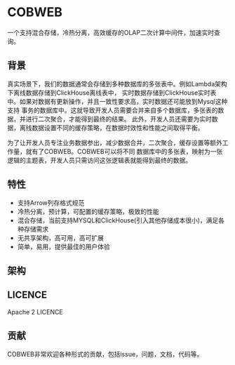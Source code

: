 # COBWEB
一个支持混合存储，冷热分离，高效缓存的OLAP二次计算中间件，加速实时查询。

## 背景
真实场景下，我们的数据通常会存储到多种数据库的多张表中。例如Lambda架构下离线数据存储到ClickHouse离线表中，
实时数据存储到ClickHouse实时表中。如果对数据有更新操作，并且一致性要求高，实时数据还可能放到Mysql这种支持
事务的数据库中。这就导致开发人员需要合并来自多个数据库，多张表的数据，并进行二次聚合，才能得到最终的结果。
此外，开发人员还需要为实时数据，离线数据设置不同的缓存策略，在数据时效性和性能之间取得平衡。

为了让开发人员专注业务数据参出，减少数据合并，二次聚合，缓存设置等额外工作量，就有了COBWEB。COBWEB可以将不同
数据库中的多张表，映射为一张逻辑的主题表，开发人员只需访问这张逻辑表就能得到最终的数据。

## 特性
+ 支持Arrow列存格式规范
+ 冷热分离，预计算，可配置的缓存策略，极致的性能
+ 混合存储，当前支持MYSQL和ClickHouse(引入其他存储成本很小)，满足各种存储需求
+ 无共享架构，高可用，高可扩展
+ 简单，易用，提供最佳的用户体验

## 架构

## LICENCE
Apache 2 LICENCE

## 贡献
COBWEB非常欢迎各种形式的贡献，包括issue，问题，文档，代码等。